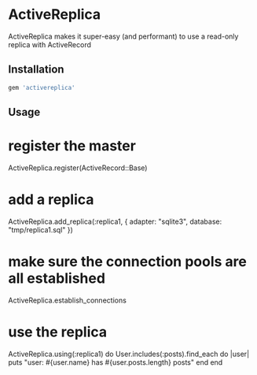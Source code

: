 # ActiveReplica

ActiveReplica makes it super-easy (and performant) to use a read-only replica with ActiveRecord

## Installation

```ruby
gem 'activereplica'
```

## Usage

# register the master
ActiveReplica.register(ActiveRecord::Base)

# add a replica
ActiveReplica.add_replica(:replica1, { adapter: "sqlite3", database: "tmp/replica1.sql" })

# make sure the connection pools are all established
ActiveReplica.establish_connections

# use the replica

ActiveReplica.using(:replica1) do
  User.includes(:posts).find_each do |user|
    puts "user: #{user.name} has #{user.posts.length} posts"
  end
end
